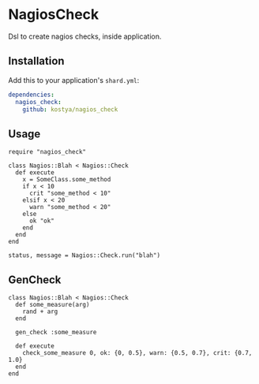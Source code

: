 # NagiosCheck

Dsl to create nagios checks, inside application.

## Installation


Add this to your application's `shard.yml`:

```yaml
dependencies:
  nagios_check:
    github: kostya/nagios_check
```


## Usage


```crystal
require "nagios_check"

class Nagios::Blah < Nagios::Check
  def execute
    x = SomeClass.some_method
    if x < 10
      crit "some_method < 10"
    elsif x < 20
      warn "some_method < 20"
    else
      ok "ok"
    end
  end
end

status, message = Nagios::Check.run("blah")
```

## GenCheck


```crystal
class Nagios::Blah < Nagios::Check
  def some_measure(arg)
    rand + arg
  end

  gen_check :some_measure

  def execute
    check_some_measure 0, ok: {0, 0.5}, warn: {0.5, 0.7}, crit: {0.7, 1.0}
  end
end
```
